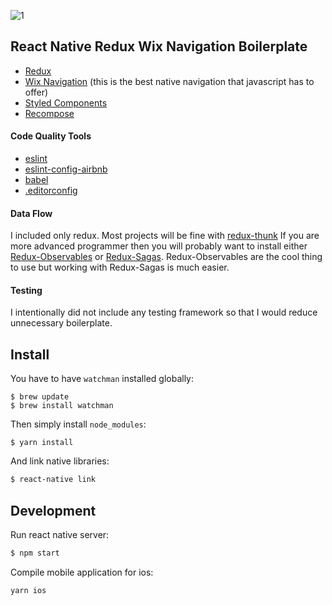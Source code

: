 ![1](https://github.com/developer239/react-native-redux-wix-navigation-boilerplate/blob/master/preview.gif?raw=true)


## React Native Redux Wix Navigation Boilerplate

* [Redux](http://redux.js.org/)
* [Wix Navigation](https://github.com/wix/react-native-navigation) (this is the best native navigation that javascript has to offer)
* [Styled Components](https://github.com/styled-components/styled-components)
* [Recompose](https://github.com/acdlite/recompose)

#### Code Quality Tools

* [eslint](https://github.com/eslint/eslint)
* [eslint-config-airbnb](https://github.com/airbnb/javascript/tree/master/packages/eslint-config-airbnb)
* [babel](https://github.com/babel/babel)
* [.editorconfig](http://editorconfig.org/)

#### Data Flow

I included only redux. Most projects will be fine with [redux-thunk](https://github.com/gaearon/redux-thunk) If you are more advanced programmer then you will probably want to install either [Redux-Observables](https://github.com/redux-observable/redux-observable) or [Redux-Sagas](https://github.com/redux-saga/redux-saga). Redux-Observables are the cool thing to use but working with Redux-Sagas is much easier.

#### Testing

I intentionally did not include any testing framework so that I would reduce unnecessary boilerplate.

## Install

You have to have `watchman` installed globally:

```
$ brew update
$ brew install watchman
```

Then simply install `node_modules`:

```
$ yarn install
```

And link native libraries:

```bash
$ react-native link
```


## Development

Run react native server:

```bash
$ npm start
```

Compile mobile application for ios:

```bash
yarn ios
```
